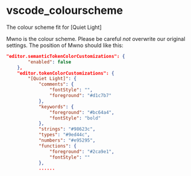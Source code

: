# vscode_colourscheme
The colour scheme fit for [Quiet Light]

Mwno is the colour scheme. Please be careful *not* overwrite our original settings.
The position of Mwno should like this:


```json
"editor.semanticTokenColorCustomizations": {
        "enabled": false
    },
    "editor.tokenColorCustomizations": {
        "[Quiet Light]": {
            "comments": {
                "fontStyle": "",
                "foreground": "#d1c7b7"
            },
            "keywords": {
                "foreground": "#bc64a4",
                "fontStyle": "bold"
            },
            "strings": "#98623c",
            "types": "#9ed44c",
            "numbers": "#e95295",
            "functions": {
                "foreground": "#2ca9e1",
                "fontStyle": ""
            },
            ......
```
